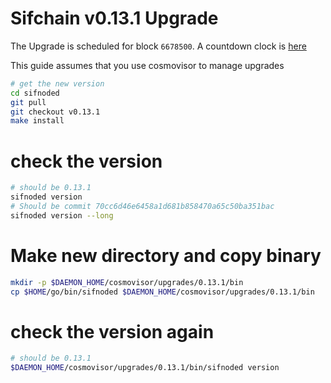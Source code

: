 # Sifchain v0.13.1 Upgrade

The Upgrade is scheduled for block `6678500`. A countdown clock is [here](https://www.mintscan.io/sifchain/blocks/6678500)

This guide assumes that you use cosmovisor to manage upgrades

```bash
# get the new version
cd sifnoded
git pull
git checkout v0.13.1
make install
```

# check the version

```bash
# should be 0.13.1
sifnoded version
# Should be commit 70cc6d46e6458a1d681b858470a65c50ba351bac
sifnoded version --long
```

# Make new directory and copy binary

```bash
mkdir -p $DAEMON_HOME/cosmovisor/upgrades/0.13.1/bin
cp $HOME/go/bin/sifnoded $DAEMON_HOME/cosmovisor/upgrades/0.13.1/bin
```

# check the version again

```bash
# should be 0.13.1
$DAEMON_HOME/cosmovisor/upgrades/0.13.1/bin/sifnoded version
```
